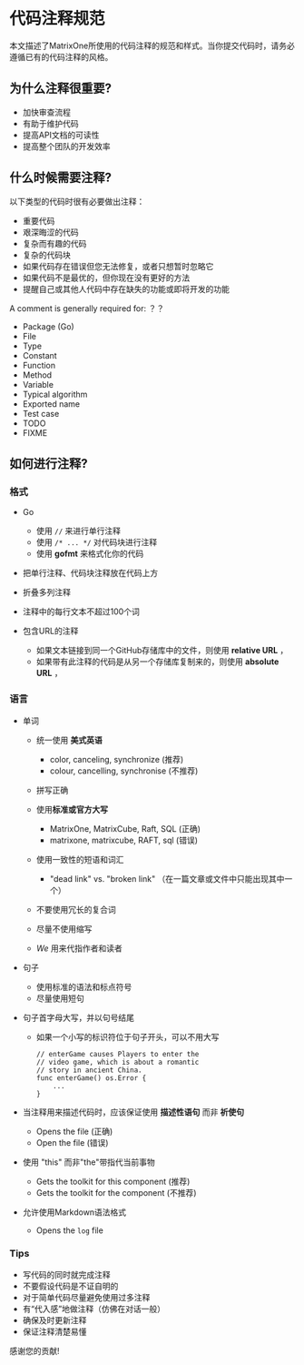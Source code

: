 # 代码注释规范

本文描述了MatrixOne所使用的代码注释的规范和样式。当你提交代码时，请务必遵循已有的代码注释的风格。

## 为什么注释很重要?

- 加快审查流程
- 有助于维护代码
- 提高API文档的可读性
- 提高整个团队的开发效率


## 什么时候需要注释?

以下类型的代码时很有必要做出注释：


- 重要代码
- 艰深晦涩的代码
- 复杂而有趣的代码
- 复杂的代码块
- 如果代码存在错误但您无法修复，或者只想暂时忽略它
- 如果代码不是最优的，但你现在没有更好的方法
- 提醒自己或其他人代码中存在缺失的功能或即将开发的功能


A comment is generally required for:
？？
- Package (Go)
- File
- Type
- Constant 
- Function
- Method
- Variable
- Typical algorithm
- Exported name
- Test case
- TODO
- FIXME

## 如何进行注释?

### 格式

- Go
    
    - 使用 `//` 来进行单行注释
    - 使用 `/* ... */` 对代码块进行注释
    - 使用 **gofmt** 来格式化你的代码

- 把单行注释、代码块注释放在代码上方
- 折叠多列注释
- 注释中的每行文本不超过100个词

- 包含URL的注释

    - 如果文本链接到同一个GitHub存储库中的文件，则使用 **relative URL** ，
    - 如果带有此注释的代码是从另一个存储库复制来的，则使用 **absolute URL** ，



### 语言

- 单词
    
    - 统一使用 **美式英语**
        
        - color, canceling, synchronize     (推荐)
        - colour, cancelling, synchronise   (不推荐)
    
    - 拼写正确

    - 使用**标准或官方大写**
        
        - MatrixOne, MatrixCube, Raft, SQL  (正确)
        - matrixone, matrixcube, RAFT, sql  (错误)

    - 使用一致性的短语和词汇
        
        - "dead link" vs. "broken link" （在一篇文章或文件中只能出现其中一个）
    
    - 不要使用冗长的复合词

    - 尽量不使用缩写

    - *We* 用来代指作者和读者

- 句子

    - 使用标准的语法和标点符号
    - 尽量使用短句

- 句子首字母大写，并以句号结尾
    
    - 如果一个小写的标识符位于句子开头，可以不用大写

        ```
        // enterGame causes Players to enter the 
        // video game, which is about a romantic
        // story in ancient China.
        func enterGame() os.Error {
            ...
        }
        ```

- 当注释用来描述代码时，应该保证使用 **描述性语句** 而非 **祈使句**

    - Opens the file   (正确)
    - Open the file    (错误)       

- 使用 "this" 而非"the"带指代当前事物 
    
    - Gets the toolkit for this component   (推荐)
    - Gets the toolkit for the component    (不推荐)

- 允许使用Markdown语法格式
    
    - Opens the `log` file  

### Tips

- 写代码的同时就完成注释
- 不要假设代码是不证自明的
- 对于简单代码尽量避免使用过多注释
- 有“代入感”地做注释（仿佛在对话一般）
- 确保及时更新注释
- 保证注释清楚易懂

感谢您的贡献!